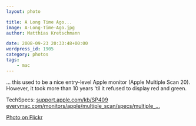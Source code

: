 ```yaml
---
layout: photo

title: A Long Time Ago...
image: A-Long-Time-Ago.jpg
author: Matthias Kretschmann

date: 2008-09-23 20:33:48+00:00
wordpress_id: 1905
category: photos
tags:
    - mac
---
```


... this used to be a nice entry-level Apple monitor (Apple Multiple Scan 20). However, it took more than 10 years 'til it refused to display red and green.

TechSpecs:
[support.apple.com/kb/SP409](http://support.apple.com/kb/SP409)
[everymac.com/monitors/apple/multiple_scan/specs/multiple_...](http://everymac.com/monitors/apple/multiple_scan/specs/multiple_scan_20.html)

[Photo on Flickr](http://www.flickr.com/photos/krema/2885095747)
